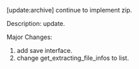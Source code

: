 [update:archive] continue to implement zip.

Description:
update.

Major Changes:
1. add save interface.
2. change get_extracting_file_infos to list.

